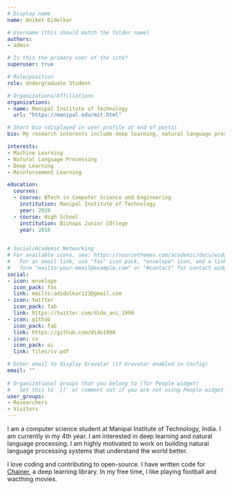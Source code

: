 ```yaml
---
# Display name
name: Aniket Didolkar

# Username (this should match the folder name)
authors:
- admin

# Is this the primary user of the site?
superuser: true

# Role/position
role: Undergraduate Student

# Organizations/Affiliations
organizations:
- name: Manipal Institute of Technology
  url: "https://manipal.edu/mit.html"

# Short bio (displayed in user profile at end of posts)
bio: My research interests include deep learning, natural language processing and reinforcement learning.

interests:
- Machine Learning
- Natural Language Processing
- Deep Learning
- Reinforcement Learning

education:
  courses:
  - course: BTech in Computer Science and Engineering
    institution: Manipal Institute of Technology
    year: 2020
  - course: High School
    institution: Bishops Junior COllege
    year: 2016
  

# Social/Academic Networking
# For available icons, see: https://sourcethemes.com/academic/docs/widgets/#icons
#   For an email link, use "fas" icon pack, "envelope" icon, and a link in the
#   form "mailto:your-email@example.com" or "#contact" for contact widget.
social:
- icon: envelope
  icon_pack: fas
  link: mailto:adidolkar123@gmail.com
- icon: twitter
  icon_pack: fab
  link: https://twitter.com/dido_ani_1998
- icon: github
  icon_pack: fab
  link: https://github.com/dido1998  
- icon: cv
  icon_pack: ai
  link: files/cv.pdf

# Enter email to display Gravatar (if Gravatar enabled in Config)
email: ""
  
# Organizational groups that you belong to (for People widget)
#   Set this to `[]` or comment out if you are not using People widget.  
user_groups:
- Researchers
- Visitors
---
```


I am a computer science student at Manipal Institute of Technology, India. I am currently in my 4th year. I am interested in deep learning and natural language processing. I am highly motivated to work on building natural language processing systems that understand the world better.

 I love coding and contributing to open-source. I have written code for <a href="https://github.com/chainer/chainer" target="_blank">Chainer</a>, a deep learning library. In my free time, I like playing football and wacthing movies.
